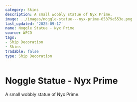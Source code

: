 ```yaml
---
category: Skins
description: A small wobbly statue of Nyx Prime.
image: ../images/noggle-statue---nyx-prime-05379e553e.png
last_updated: '2025-09-17'
name: Noggle Statue - Nyx Prime
source: WFCD
tags:
- Ship Decoration
- Skins
tradable: false
type: Ship Decoration
---
```


# Noggle Statue - Nyx Prime

A small wobbly statue of Nyx Prime.


